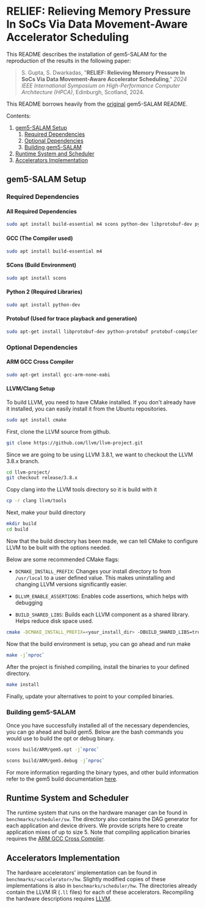 # RELIEF: Relieving Memory Pressure In SoCs Via Data Movement-Aware Accelerator Scheduling

This README describes the installation of gem5-SALAM for the reproduction of the results in the following paper:

>S. Gupta, S. Dwarkadas, "**RELIEF: Relieving Memory Pressure In SoCs Via Data Movement-Aware Accelerator Scheduling**," _2024 IEEE International Symposium on High-Performance Computer Architecture (HPCA)_, Edinburgh, Scotland, 2024.

This README borrows heavily from the [original](https://github.com/TeCSAR-UNCC/gem5-SALAM/blob/main/README.md) gem5-SALAM README.

Contents:
1. [gem5-SALAM Setup](#gem5-salam-setup)
    1. [Required Dependencies](#required-dependencies)
    2. [Optional Dependencies](#optional-dependencies)
    3. [Building gem5-SALAM](#building-gem5-salam)
2. [Runtime System and Scheduler](#runtime-system-and-scheduler)
3. [Accelerators Implementation](#accelerators-implementation)

## gem5-SALAM Setup

### Required Dependencies

#### All Required Dependencies

```bash
sudo apt install build-essential m4 scons python-dev libprotobuf-dev python-protobuf protobuf-compiler libgoogle-perftools-dev
```

#### GCC (The Compiler used)

``` bash
sudo apt install build-essential m4
```

#### SCons (Build Environment)

```bash
sudo apt install scons
```

#### Python 2 (Required Libraries)

```bash
sudo apt install python-dev
```

#### Protobuf (Used for trace playback and generation)

```bash
sudo apt-get install libprotobuf-dev python-protobuf protobuf-compiler libgoogle-perftools-dev
```

### Optional Dependencies

#### ARM GCC Cross Compiler

```bash
sudo apt-get install gcc-arm-none-eabi
```

#### LLVM/Clang Setup

To build LLVM, you need to have CMake installed. If you don't already have it installed, you can easily install it from the Ubuntu repositories.

```bash
sudo apt install cmake
```

First, clone the LLVM source from github.

```bash
git clone https://github.com/llvm/llvm-project.git
```

Since we are going to be using LLVM 3.8.1, we want to checkout the LLVM 3.8.x branch.

```bash
cd llvm-project/
git checkout release/3.8.x
```

Copy clang into the LLVM tools directory so it is build with it

```bash
cp -r clang llvm/tools
```

Next, make your build directory

```bash
mkdir build
cd build
```

Now that the build directory has been made, we can tell CMake to configure LLVM to be built with the options needed.

Below are some recommended CMake flags:

- `DCMAKE_INSTALL_PREFIX`: Changes your install directory to from `/usr/local` to a user defined value. This makes uninstalling and changing LLVM versions significantly easier.

- `DLLVM_ENABLE_ASSERTIONS`: Enables code assertions, which helps with debugging

- `BUILD_SHARED_LIBS`: Builds each LLVM component as a shared library. Helps reduce disk space used.

```bash
cmake -DCMAKE_INSTALL_PREFIX=<your_install_dir> -DBUILD_SHARED_LIBS=true - DLLVM_ENABLE_ASSERTIONS=true -G "Unix Makefiles" ../llvm
```

Now that the build environment is setup, you can go ahead and run make

```bash
make -j`nproc`
```

After the project is finished compiling, install the binaries to your defined directory.

```bash
make install
```

Finally, update your alternatives to point to your compiled binaries.

### Building gem5-SALAM

Once you have successfully installed all of the necessary dependencies, you can go ahead and build gem5. Below are the bash commands you would use to build the opt or debug binary.

```bash
scons build/ARM/gem5.opt -j`nproc`
```

```bash
scons build/ARM/gem5.debug -j`nproc`
```

For more information regarding the binary types, and other build information refer to the gem5 build documentation [here](https://www.gem5.org/documentation/general_docs/building).

## Runtime System and Scheduler

The runtime system that runs on the hardware manager can be found in `benchmarks/scheduler/sw`. The directory also contains the DAG generator for each application and device drivers. We provide scripts here to create application mixes of up to size 5. Note that compiling application binaries requires the [ARM GCC Cross Compiler](#arm-gcc-cross-compiler).

## Accelerators Implementation

The hardware accelerators' implementation can be found in `benchmarks/<accelerator>/hw`. Slightly modified copies of these implementations is also in `benchmarks/scheduler/hw`. The directories already contain the LLVM IR (`.ll` files) for each of these accelerators. Recompiling the hardware descriptions requires [LLVM](#llvmclang-setup).
